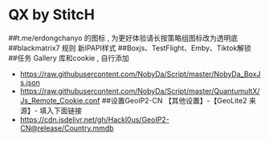 # QX by StitcH
##t.me/erdongchanyo 的图标 , 为更好体验请长按策略组图标改为透明底
##blackmatrix7 规则  新IPAPI样式
##Boxjs、TestFlight、Emby、Tiktok解锁
##任务 Gallery 库和cookie , 自行添加
* https://raw.githubusercontent.com/NobyDa/Script/master/NobyDa_BoxJs.json
* https://raw.githubusercontent.com/NobyDa/Script/master/QuantumultX/Js_Remote_Cookie.conf
##设置GeoIP2-CN  【其他设置】-【GeoLite2 来源】- 填入下面链接
* https://cdn.jsdelivr.net/gh/Hackl0us/GeoIP2-CN@release/Country.mmdb
